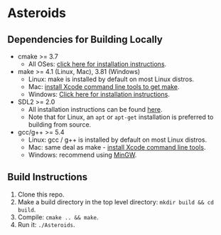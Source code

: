# Asteroids

## Dependencies for Building Locally
* cmake >= 3.7
  * All OSes: [click here for installation instructions](https://cmake.org/install/).
* make >= 4.1 (Linux, Mac), 3.81 (Windows)
  * Linux: make is installed by default on most Linux distros.
  * Mac: [install Xcode command line tools to get make](https://developer.apple.com/xcode/features/).
  * Windows: [Click here for installation instructions](http://gnuwin32.sourceforge.net/packages/make.htm).
* SDL2 >= 2.0
  * All installation instructions can be found [here](https://wiki.libsdl.org/Installation).
  * Note that for Linux, an `apt` or `apt-get` installation is preferred to building from source.
* gcc/g++ >= 5.4
  * Linux: gcc / g++ is installed by default on most Linux distros.
  * Mac: same deal as make - [install Xcode command line tools](https://developer.apple.com/xcode/features/).
  * Windows: recommend using [MinGW](http://www.mingw.org/).
  
## Build Instructions
1. Clone this repo.
2. Make a build directory in the top level directory: `mkdir build && cd build`.
3. Compile: `cmake .. && make`.
4. Run it: `./Asteroids`.
